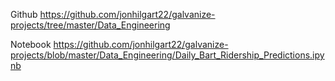Github
https://github.com/jonhilgart22/galvanize-projects/tree/master/Data_Engineering

Notebook
https://github.com/jonhilgart22/galvanize-projects/blob/master/Data_Engineering/Daily_Bart_Ridership_Predictions.ipynb
